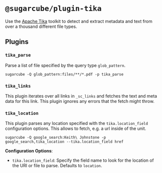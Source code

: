 # `@sugarcube/plugin-tika`

Use the [Apache Tika](https://tika.apache.org/) toolkit to detect and extract
metadata and text from over a thousand different file types.

## Plugins

### `tika_parse`

Parse a list of file specified by the query type `glob_pattern`.

```
sugarcube -Q glob_pattern:files/**/*.pdf -p tika_parse
```

### `tika_links`

This plugin iterates over all links in `_sc_links` and fetches the text and
meta data for this link. This plugin ignores any errors that the fetch might
throw.

### `tika_location`

This plugin parses any location specified with the `tika.location_field`
configuration options. This allows to fetch, e.g. a url inside of the unit.

```
sugarcube -Q google_search:Keith\ Johnstone -p google_search,tika_location --tika.location_field href
```

**Configuration Options**:

- `tika.location_field`: Specify the field name to look for the location of
  the URI or file to parse. Defaults to `location`.
